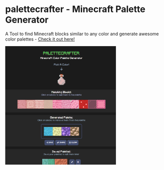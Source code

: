 # palettecrafter - Minecraft Palette Generator

A Tool to find Minecraft blocks similar to any color and generate awesome color palettes - 
[Check it out here!](https://palettecrafter.noahschuette.de/)

<img src="https://github.com/n0j0games/palettecrafter/blob/main/images/preview.png" alt="preview" style="width: 70%; "/>
